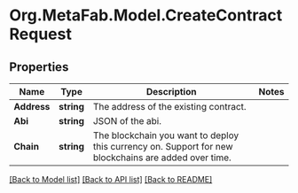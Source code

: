 
# Org.MetaFab.Model.CreateContractRequest

## Properties

Name | Type | Description | Notes
------------ | ------------- | ------------- | -------------
**Address** | **string** | The address of the existing contract. | 
**Abi** | **string** | JSON of the abi. | 
**Chain** | **string** | The blockchain you want to deploy this currency on. Support for new blockchains are added over time. | 

[[Back to Model list]](../README.md#documentation-for-models)
[[Back to API list]](../README.md#documentation-for-api-endpoints)
[[Back to README]](../README.md)

